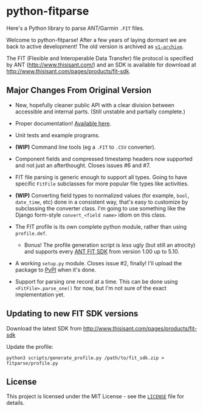 python-fitparse
===============

Here's a Python library to parse ANT/Garmin `.FIT` files.

Welcome to python-fitparse! After a few years of laying dormant we are back to
active development! The old version is archived as
[`v1-archive`](https://github.com/dtcooper/python-fitparse/releases/tag/v1-archive).

The FIT (Flexible and Interoperable Data Transfer) file protocol is specified by
ANT (http://www.thisisant.com/) and an SDK is available for download at
http://www.thisisant.com/pages/products/fit-sdk.

Major Changes From Original Version
-----------------------------------

  * New, hopefully cleaner public API with a clear division between accessible
    and internal parts. (Still unstable and partially complete.)

  * Proper documentation!
    [Available here](http://dtcooper.github.com/python-fitparse/).

  * Unit tests and example programs.

  * **(WIP)** Command line tools (eg a `.FIT` to `.CSV` converter).

  * Component fields and compressed timestamp headers now supported and not
    just an afterthought. Closes issues #6 and #7.

  * FIT file parsing is generic enough to support all types. Going to have
    specific `FitFile` subclasses for more popular file types like activities.

  * **(WIP)** Converting field types to normalized values (for example,
    `bool`, `date_time`, etc) done in a consistent way, that's easy to
    customize by subclassing the converter class. I'm going to use something
    like the Django form-style `convert_<field name>` idiom on this class.

  * The FIT profile is its own complete python module, rather than using
    `profile.def`.

    * Bonus! The profile generation script is _less_ ugly (but still an
      atrocity) and supports every
      [ANT FIT SDK](http://www.thisisant.com/resources/fit) from version 1.00
      up to 5.10.

  * A working `setup.py` module. Closes issue #2, finally! I'll upload the
    package to [PyPI](http://pypi.python.org/) when it's done.

  * Support for parsing one record at a time. This can be done using
    `<FitFile>.parse_one()` for now, but I'm not sure of the exact
    implementation yet.


Updating to new FIT SDK versions
--------------------------------
Download the latest SDK from http://www.thisisant.com/pages/products/fit-sdk

Update the profile:
```
python3 scripts/generate_profile.py /path/to/fit_sdk.zip > fitparse/profile.py
```


License
-------

This project is licensed under the MIT License - see the [`LICENSE`](LICENSE)
file for details.
